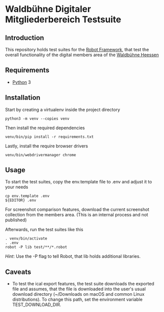# Waldbühne Digitaler Mitgliederbereich Testsuite

## Introduction

This repository holds test suites for the [Robot Framework](https://robotframework.org), that test the overall functionality of the digital members area of the [Waldbühne Heessen](https://waldbuehne-heessen.de)

## Requirements

* [Python](https://python.org) 3

## Installation

Start by creating a virtualenv inside the project directory

    python3 -m venv --copies venv

Then install the required dependencies

    venv/bin/pip install -r requirements.txt

Lastly, install the require browser drivers

    venv/bin/webdrivermanager chrome

## Usage

To start the test suites, copy the env.template file to .env and adjust it to your needs

    cp env.template .env
    ${EDITOR} .env

For screenshot comparison features, download the current screenshot collection from the members area. (This is an internal process and not published)

Afterwards, run the test suites like this

    . venv/bin/activate
    . .env
    robot -P lib test/**/*.robot

*Hint*: Use the -P flag to tell Robot, that lib holds additional libraries.

## Caveats

* To test the ical export features, the test suite downloads the exported file and assumes, that the file is downloaded into the user's usual download directory (~/Downloads on macOS and common Linux distributions). To change this path, set the environment variable TEST_DOWNLOAD_DIR.